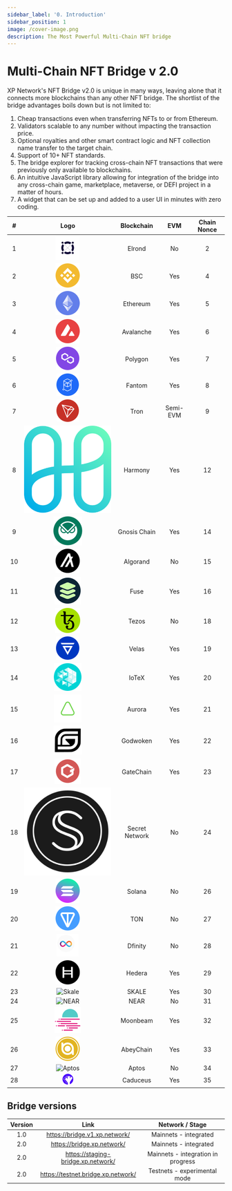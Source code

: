 ```yaml
---
sidebar_label: '0. Introduction'
sidebar_position: 1
image: /cover-image.png
description: The Most Powerful Multi-Chain NFT bridge
---
```


# Multi-Chain NFT Bridge v 2.0

XP Network's NFT Bridge v2.0 is unique in many ways, leaving alone that it connects more blockchains than any other NFT bridge. The shortlist of the bridge advantages boils down but is not limited to:

1. Cheap transactions even when transferring NFTs to or from Ethereum.
2. Validators scalable to any number without impacting the transaction price.
3. Optional royalties and other smart contract logic and NFT collection name transfer to the target chain.
4. Support of 10+ NFT standards.
5. The bridge explorer for tracking cross-chain NFT transactions that were previously only available to blockchains.
6. An intuitive JavaScript library allowing for integration of the bridge into any cross-chain game, marketplace, metaverse, or DEFI project in a matter of hours.
7. A widget that can be set up and added to a user UI in minutes with zero coding.

|#|Logo| Blockchain | EVM | Chain Nonce|
|:-:|:-:|:-:|:-:|:-:|
| 1 |![Elrond](../../static/assets/chain/Elrond.svg) |Elrond| No|2|
| 2  |![BSC](../../static/assets/chain/Binance.svg) |BSC| Yes|4|
| 3 |![Ethereum](../../static/assets/chain/Etherium.svg) |Ethereum| Yes|5|
| 4 |![Avalanche](../../static/assets/chain/Avalanche.svg) |Avalanche| Yes|6|
| 5 |![Polygon](../../static/assets/chain/Polygon.svg) |Polygon| Yes|7|
| 6 |![Fantom](../../static/assets/chain/Fantom.svg) |Fantom| Yes|8|
| 7 |![Tron](../../static/assets/chain/Tron.svg) |Tron | Semi-EVM|9|
| 8 |![Harmony](../../static/assets/chain/harmony.svg) |Harmony| Yes|12|
| 9| ![Gnosis](../../static/assets/chain/Gnosis.svg) | Gnosis Chain| Yes|14|
| 10 |![Algorand](../../static/assets/chain/Algarand.svg) |Algorand| No|15|
| 11  |![Fuse](../../static/assets/chain/Fuse.svg) | Fuse| Yes|16|
| 12 |![Tezos](../../static/assets/chain/Tezos.svg) |Tezos| No|18|
| 13  |![Velas](../../static/assets/chain/velas.svg) | Velas| Yes|19|
| 14  |![IoTeX](../../static/assets/chain/iotx.svg) | IoTeX| Yes|20|
| 15  |![Aurora](../../static/assets/chain/aurora.svg) | Aurora| Yes|21|
| 16  |![Godwoken](../../static/assets/chain/godwoken.svg) | Godwoken| Yes|22|
| 17  |![GateChain](../../static/assets/chain/GateChain.svg) | GateChain| Yes|23|
| 18  |![Secret](../../static/assets/chain/secret.svg)| Secret Network| No|24|
| 19  |![Solana](../../static/assets/chain/Solana.svg)| Solana| No|26|
| 20  |![Ton](../../static/assets/chain/ton.svg)| TON| No|27|
| 21  |![Dfinity](../../static/assets/chain/InternetComputer.svg)| Dfinity| No|28|
| 22  |![Hedera](../../static/assets/chain/Hedera.svg)| Hedera| Yes|29|
| 23  |<img src="/assets/chain/Skale.png" alt="Skale" width="25"/>| SKALE| Yes|30|
| 24  |<img src="/assets/chain/NEAR.png" alt="NEAR" width="25"/>| NEAR| No|31|
| 25  |![Moonbeam](../../static/assets/chain/Moonbeam.svg)| Moonbeam| Yes|32|
| 26  |![AbeyChain](../../static/assets/chain/Abey.svg)| AbeyChain| Yes|33|
| 27  |<img src="/assets/chain/Aptos.png" alt="Aptos" width="25"/>| Aptos| No|34|
| 28 |<img src="../../static/assets/chain/caduceus.png" alt="Caduceus" width=25>| Caduceus| Yes|35|
<!--  -->

## Bridge versions

|Version | Link| Network / Stage|
|:-:|:-:|:-:|
| 1.0 | https://bridge.v1.xp.network/| Mainnets - integrated|
| 2.0 | https://bridge.xp.network/|Mainnets - integrated|
| 2.0 | https://staging-bridge.xp.network/|Mainnets - integration in progress|
| 2.0 | https://testnet.bridge.xp.network/|Testnets - experimental mode|
